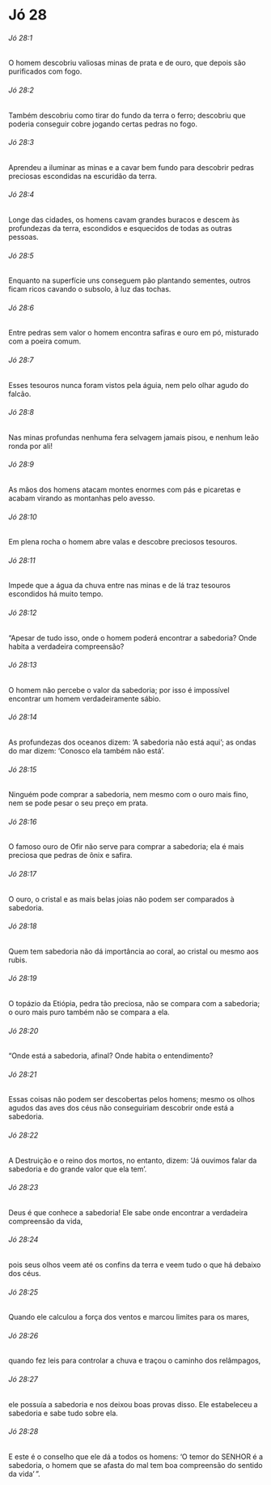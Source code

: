 # Jó 28

###### Jó 28:1

O homem descobriu valiosas minas de prata e de ouro, que depois são purificados com fogo.

###### Jó 28:2

Também descobriu como tirar do fundo da terra o ferro; descobriu que poderia conseguir cobre jogando certas pedras no fogo.

###### Jó 28:3

Aprendeu a iluminar as minas e a cavar bem fundo para descobrir pedras preciosas escondidas na escuridão da terra.

###### Jó 28:4

Longe das cidades, os homens cavam grandes buracos e descem às profundezas da terra, escondidos e esquecidos de todas as outras pessoas.

###### Jó 28:5

Enquanto na superfície uns conseguem pão plantando sementes, outros ficam ricos cavando o subsolo, à luz das tochas.

###### Jó 28:6

Entre pedras sem valor o homem encontra safiras e ouro em pó, misturado com a poeira comum.

###### Jó 28:7

Esses tesouros nunca foram vistos pela águia, nem pelo olhar agudo do falcão.

###### Jó 28:8

Nas minas profundas nenhuma fera selvagem jamais pisou, e nenhum leão ronda por ali!

###### Jó 28:9

As mãos dos homens atacam montes enormes com pás e picaretas e acabam virando as montanhas pelo avesso.

###### Jó 28:10

Em plena rocha o homem abre valas e descobre preciosos tesouros.

###### Jó 28:11

Impede que a água da chuva entre nas minas e de lá traz tesouros escondidos há muito tempo.

###### Jó 28:12

“Apesar de tudo isso, onde o homem poderá encontrar a sabedoria? Onde habita a verdadeira compreensão?

###### Jó 28:13

O homem não percebe o valor da sabedoria; por isso é impossível encontrar um homem verdadeiramente sábio.

###### Jó 28:14

As profundezas dos oceanos dizem: ‘A sabedoria não está aqui’; as ondas do mar dizem: ‘Conosco ela também não está’.

###### Jó 28:15

Ninguém pode comprar a sabedoria, nem mesmo com o ouro mais fino, nem se pode pesar o seu preço em prata.

###### Jó 28:16

O famoso ouro de Ofir não serve para comprar a sabedoria; ela é mais preciosa que pedras de ônix e safira.

###### Jó 28:17

O ouro, o cristal e as mais belas joias não podem ser comparados à sabedoria.

###### Jó 28:18

Quem tem sabedoria não dá importância ao coral, ao cristal ou mesmo aos rubis.

###### Jó 28:19

O topázio da Etiópia, pedra tão preciosa, não se compara com a sabedoria; o ouro mais puro também não se compara a ela.

###### Jó 28:20

“Onde está a sabedoria, afinal? Onde habita o entendimento?

###### Jó 28:21

Essas coisas não podem ser descobertas pelos homens; mesmo os olhos agudos das aves dos céus não conseguiriam descobrir onde está a sabedoria.

###### Jó 28:22

A Destruição e o reino dos mortos, no entanto, dizem: ‘Já ouvimos falar da sabedoria e do grande valor que ela tem’.

###### Jó 28:23

Deus é que conhece a sabedoria! Ele sabe onde encontrar a verdadeira compreensão da vida,

###### Jó 28:24

pois seus olhos veem até os confins da terra e veem tudo o que há debaixo dos céus.

###### Jó 28:25

Quando ele calculou a força dos ventos e marcou limites para os mares,

###### Jó 28:26

quando fez leis para controlar a chuva e traçou o caminho dos relâmpagos,

###### Jó 28:27

ele possuía a sabedoria e nos deixou boas provas disso. Ele estabeleceu a sabedoria e sabe tudo sobre ela.

###### Jó 28:28

E este é o conselho que ele dá a todos os homens: ‘O temor do SENHOR é a sabedoria, o homem que se afasta do mal tem boa compreensão do sentido da vida’ ”.

